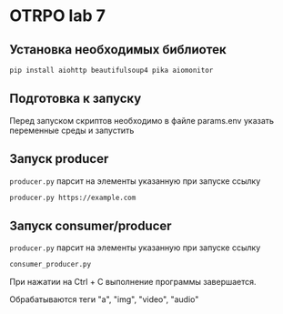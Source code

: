 # OTRPO lab 7
## Установка необходимых библиотек
```bash
pip install aiohttp beautifulsoup4 pika aiomonitor
```

## Подготовка к запуску
Перед запуском скриптов необходимо в файле params.env указать переменные среды
и запустить

## Запуск producer
`producer.py` парсит на элементы указанную при запуске ссылку
```bash
producer.py https://example.com
```

## Запуск consumer/producer
`producer.py` парсит на элементы указанную при запуске ссылку
```bash
consumer_producer.py
```
При нажатии на Ctrl + C выполнение программы завершается.

Обрабатываются теги "a", "img", "video", "audio"